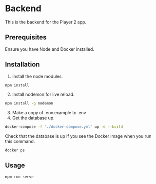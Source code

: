 # Backend

This is the backend for the Player 2 app.

## Prerequisites
Ensure you have Node and Docker installed.

## Installation

1.  Install the node modules.

```bash
npm install
```

2. Install nodemon for live reload.
```bash
npm install -g nodemon
```

3. Make a copy of .env.example to .env
4. Get the database up.
```bash
docker-compose -f "./docker-compose.yml" up -d --build
```

Check that the database is up if you see the Docker image when you run this command.
```bash
docker ps
```


## Usage

```bash
npm run serve
```